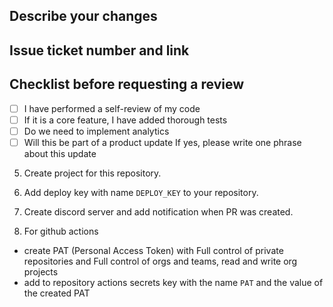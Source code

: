 ## Describe your changes

## Issue ticket number and link

## Checklist before requesting a review
- [ ] I have performed a self-review of my code
- [ ] If it is a core feature, I have added thorough tests
- [ ] Do we need to implement analytics
- [ ] Will this be part of a product update If yes, please write one phrase about this update

5. Create project for this repository.

6. Add deploy key with name `DEPLOY_KEY` to your repository.

7. Create discord server and add notification when PR was created.

8. For github actions 
- create PAT (Personal Access Token) with Full control of private repositories and Full control of orgs and teams, read and write org projects
- add to repository actions secrets key with the name `PAT` and the value of the created PAT 